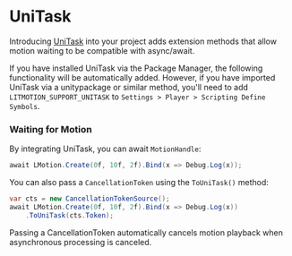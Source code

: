 # UniTask

Introducing [UniTask](https://github.com/Cysharp/UniTask) into your project adds extension methods that allow motion waiting to be compatible with async/await.

If you have installed UniTask via the Package Manager, the following functionality will be automatically added. However, if you have imported UniTask via a unitypackage or similar method, you'll need to add `LITMOTION_SUPPORT_UNITASK` to `Settings > Player > Scripting Define Symbols`.

### Waiting for Motion

By integrating UniTask, you can await `MotionHandle`:

```cs
await LMotion.Create(0f, 10f, 2f).Bind(x => Debug.Log(x));
```

You can also pass a `CancellationToken` using the `ToUniTask()` method:

```cs
var cts = new CancellationTokenSource();
await LMotion.Create(0f, 10f, 2f).Bind(x => Debug.Log(x))
    .ToUniTask(cts.Token);
```

Passing a CancellationToken automatically cancels motion playback when asynchronous processing is canceled.
